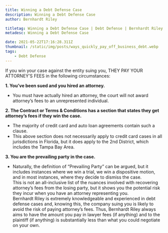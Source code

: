 ```yaml
---
title: Winning a Debt Defense Case
description: Winning a Debt Defense Case
author: Bernhardt Riley

titletag: Winning a Debt Defense Case | Debt Defense | Bernhardt Riley
metadesc: Winning a Debt Defense Case

date: 2021-05-22T17:16:28.311Z
thumbnail: /static/img/posts/ways_quickly_pay_off_business_debt.webp
tags:
    - Debt Defense
---
```


If you win your case against the entity suing you, THEY PAY YOUR ATTORNEY’S FEES in the following circumstances:

**1. You’ve been sued and you hired an attorney.**

-   You must have actually hired an attorney, the court will not award attorney’s fees to an unrepresented individual.

**2. The Contract or Terms & Conditions has a section that states they get attorney’s fees if they win the case.**

-   The majority of credit card and auto loan agreements contain such a clause.
-   This above section does not necessarily apply to credit card cases in all jurisdictions in Florida, but it does apply to the 2nd District, which includes the Tampa Bay Area.

**3. You are the prevailing party in the case.**

-   Naturally, the definition of “Prevailing Party” can be argued, but it includes instances where we win a trial, we win a dispositive motion, and in most instances, where they decide to dismiss the
    case.\
    This is not an all-inclusive list of the nuances involved with recovering attorney’s fees from the losing party, but it shows you the potential risk they incur when you have an attorney representing
    you.\
    Bernhardt Riley is extremely knowledgeable and experienced in debt defense cases and, knowing this, the company suing you is likely to avoid the risk of paying attorney’s fees. Thus, Bernhardt
    Riley always aims to have the amount you pay in lawyer fees (if anything) and to the plaintiff (if anything) is substantially less than what you could negotiate on your own.
